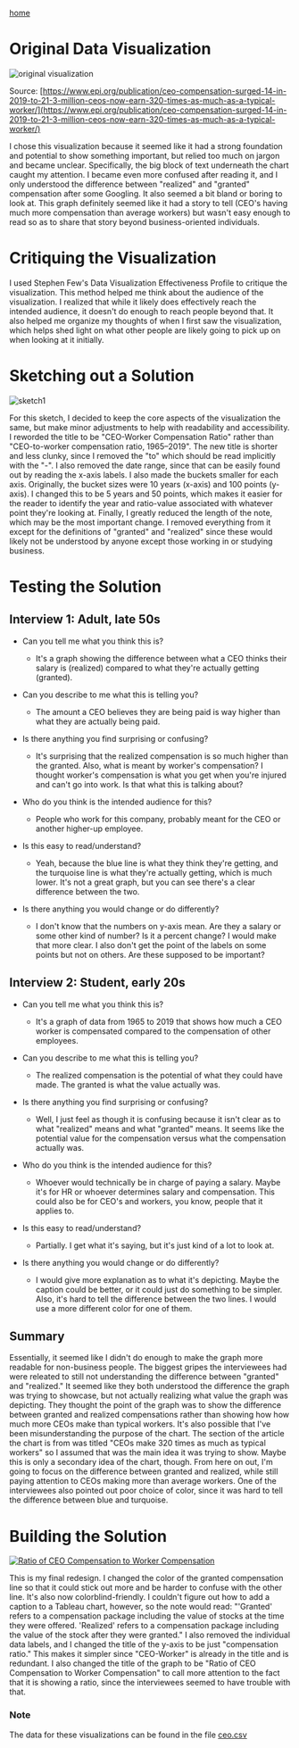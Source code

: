 [home](/README.md)

# Original Data Visualization
![original visualization](/images/original_ceo.png)

Source: [https://www.epi.org/publication/ceo-compensation-surged-14-in-2019-to-21-3-million-ceos-now-earn-320-times-as-much-as-a-typical-worker/](https://www.epi.org/publication/ceo-compensation-surged-14-in-2019-to-21-3-million-ceos-now-earn-320-times-as-much-as-a-typical-worker/)

I chose this visualization because it seemed like it had a strong foundation and potential to show something important, but relied too much on jargon and became unclear. Specifically, the big block of text underneath the chart caught my attention. I became even more confused after reading it, and I only understood the difference between "realized" and "granted" compensation after some Googling. It also seemed a bit bland or boring to look at. This graph definitely seemed like it had a story to tell (CEO's having much more compensation than average workers) but wasn't easy enough to read so as to share that story beyond business-oriented individuals.

# Critiquing the Visualization
I used Stephen Few's Data Visualization Effectiveness Profile to critique the visualization. This method helped me think about the audience of the visualization. I realized that while it likely does effectively reach the intended audience, it doesn't do enough to reach people beyond that. It also helped me organize my thoughts of when I first saw the visualization, which helps shed light on what other people are likely going to pick up on when looking at it initially.

# Sketching out a Solution
![sketch1](/images/ceo_sketch.jpg)

For this sketch, I decided to keep the core aspects of the visualization the same, but make minor adjustments to help with readability and accessibility. I reworded the title to be "CEO-Worker Compensation Ratio" rather than "CEO-to-worker compensation ratio, 1965–2019". The new title is shorter and less clunky, since I removed the "to" which should be read implicitly with the "-". I also removed the date range, since that can be easily found out by reading the x-axis labels. I also made the buckets smaller for each axis. Originally, the bucket sizes were 10 years (x-axis) and 100 points (y-axis). I changed this to be 5 years and 50 points, which makes it easier for the reader to identify the year and ratio-value associated with whatever point they're looking at. Finally, I greatly reduced the length of the note, which may be the most important change. I removed everything from it except for the definitions of "granted" and "realized" since these would likely not be understood by anyone except those working in or studying business. 

# Testing the Solution
## Interview 1: Adult, late 50s
- Can you tell me what you think this is?
	-  It's a graph showing the difference between what a CEO thinks their salary is (realized) compared to what they're actually getting (granted).

- Can you describe to me what this is telling you?
	- The amount a CEO believes they are being paid is way higher than what they are actually being paid.

- Is there anything you find surprising or confusing?
	- It's surprising that the realized compensation is so much higher than the granted. Also, what is meant by worker's 			compensation? I thought worker's compensation is what you get when you're injured and can't go into work. Is that what 		this is talking about?

- Who do you think is the intended audience for this?
	- People who work for this company, probably meant for the CEO or another higher-up employee.

- Is this easy to read/understand?
	- Yeah, because the blue line is what they think they're getting, and the turquoise line is what they're actually getting, which is much lower. It's not a great graph, but you can see there's a clear difference between the two.

- Is there anything you would change or do differently?
	- I don't know that the numbers on y-axis mean. Are they a salary or some other kind of number? Is it a percent change? I would make that more clear. I also don't get the point of the labels on some points but not on others. Are these supposed to be important?

## Interview 2: Student, early 20s
- Can you tell me what you think this is?	
	- It's a graph of data from 1965 to 2019 that shows how much a CEO worker is compensated compared to the compensation of other employees.

- Can you describe to me what this is telling you?
	- The realized compensation is the potential of what they could have made. The granted is what the value actually was. 

- Is there anything you find surprising or confusing?
	- Well, I just feel as though it is confusing because it isn't clear as to what "realized" means and what "granted" means. It seems like the potential value for the compensation versus what the compensation actually was.

- Who do you think is the intended audience for this?
	- Whoever would technically be in charge of paying a salary. Maybe it's for HR or whoever determines salary and compensation. This could also be for CEO's and workers, you know, people that it applies to.

- Is this easy to read/understand?
	- Partially. I get what it's saying, but it's just kind of a lot to look at.

- Is there anything you would change or do differently?
	- I would give more explanation as to what it's depicting. Maybe the caption could be better, or it could just do something to be simpler. Also, it's hard to tell the difference between the two lines. I would use a more different color for one of them.

## Summary
Essentially, it seemed like I didn't do enough to make the graph more readable for non-business people. The biggest gripes the interviewees had were releated to still not understanding the difference between "granted" and "realized." It seemed like they both understood the difference the graph was trying to showcase, but not actually realizing what value the graph was depicting. They thought the point of the graph was to show the difference between granted and realized compensations rather than showing how how much more CEOs make than typical workers. It's also possible that I've been misunderstanding the purpose of the chart. The section of the article the chart is from was titled "CEOs make 320 times as much as typical workers" so I assumed that was the main idea it was trying to show. Maybe this is only a secondary idea of the chart, though. From here on out, I'm going to focus on the difference between granted and realized, while still paying attention to CEOs making more than average workers. One of the interviewees also pointed out poor choice of color, since it was hard to tell the difference between blue and turquoise.


# Building the Solution
<div class='tableauPlaceholder' id='viz1731646165459' style='position: relative'><noscript><a href='#'><img alt='Ratio of CEO Compensation to Worker Compensation ' src='https:&#47;&#47;public.tableau.com&#47;static&#47;images&#47;ce&#47;ceo1&#47;RatioofCEOCompensationtoWorkerCompensation&#47;1_rss.png' style='border: none' /></a></noscript><object class='tableauViz'  style='display:none;'><param name='host_url' value='https%3A%2F%2Fpublic.tableau.com%2F' /> <param name='embed_code_version' value='3' /> <param name='site_root' value='' /><param name='name' value='ceo1&#47;RatioofCEOCompensationtoWorkerCompensation' /><param name='tabs' value='no' /><param name='toolbar' value='yes' /><param name='static_image' value='https:&#47;&#47;public.tableau.com&#47;static&#47;images&#47;ce&#47;ceo1&#47;RatioofCEOCompensationtoWorkerCompensation&#47;1.png' /> <param name='animate_transition' value='yes' /><param name='display_static_image' value='yes' /><param name='display_spinner' value='yes' /><param name='display_overlay' value='yes' /><param name='display_count' value='yes' /><param name='language' value='en-US' /><param name='filter' value='publish=yes' /></object></div>                
<script type='text/javascript'>                    
  var divElement = document.getElementById('viz1731646165459');                    
  var vizElement = divElement.getElementsByTagName('object')[0];
  vizElement.style.width='100%';vizElement.style.height=(divElement.offsetWidth*0.75)+'px';                    
  var scriptElement = document.createElement('script');                    
  scriptElement.src = 'https://public.tableau.com/javascripts/api/viz_v1.js';                    
  vizElement.parentNode.insertBefore(scriptElement, vizElement);                
</script>

This is my final redesign. I changed the color of the granted compensation line so that it could stick out more and be harder to confuse with the other line. It's also now colorblind-friendly. I couldn't figure out how to add a caption to a Tableau chart, however, so the note would read: "'Granted' refers to a compensation package including the value of stocks at the time they were offered. 'Realized' refers to a compensation package including the value of the stock after they were granted." I also removed the individual data labels, and I changed the title of the y-axis to be just "compensation ratio." This makes it simpler since "CEO-Worker" is already in the title and is redundant. I also changed the title of the graph to be "Ratio of CEO Compensation to Worker Compensation" to call more attention to the fact that it is showing a ratio, since the interviewees seemed to have trouble with that.

### Note
The data for these visualizations can be found in the file [ceo.csv](/ceo.csv)
